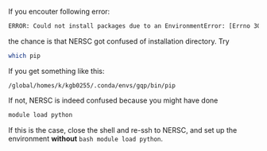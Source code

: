 If you encouter following error:
```bash
ERROR: Could not install packages due to an EnvironmentError: [Errno 30] Read-only file system: '/global/common/cori_cle7/software/python/3.7-anaconda-2019.10/lib/python3.7/site-packages/corner-2.0.1.dist-info'
```
the chance is that NERSC got confused of installation directory. Try
```bash
which pip
```
If you get something like this:
```
/global/homes/k/kgb0255/.conda/envs/gqp/bin/pip
```
If not, NERSC is indeed confused because you might have done
```bash
module load python
```

If this is the case, close the shell and re-ssh to NERSC, and set up the environment **without** ```bash module load python```.
